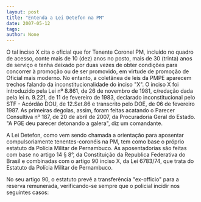 ```yaml
---
layout: post
title: "Entenda a Lei Detefon na PM"
date: 2007-05-12
tags: 
author: None
---
```


O tal inciso X cita o oficial que for Tenente Coronel PM, inclu&iacute;do no quadro de acesso, conte mais de 10 (dez) anos no posto, mais de 30 (trinta) anos de servi&ccedil;o e tenha deixado por duas vezes de obter condi&ccedil;&otilde;es para concorrer &agrave; promo&ccedil;&atilde;o ou de ser promovido, em virtude de promo&ccedil;&atilde;o de Oficial mais moderno.
No entanto, a colet&acirc;nea de leis da PMPE aparecem trechos falando da inconstitucionalidade do inciso &quot;X&quot;.
O inciso X foi introduzido pela Lei n&ordm; 8.861, de 26 de novembro de 1981, c/reda&ccedil;&atilde;o dada pela lei n. 9.221, de 11 de fevereiro de 1983, declarado inconstitucional pelo STF - Ac&oacute;rd&atilde;o DOU, de 12.Set.86 e transcrito pelo DOE, de 06 de fevereiro 1987.
As primeiras degolas, assim, foram feitas acatando o Parecer Consultiva n&ordm; 187, de 20 de abril de 2007, da Procuradoria Geral do Estado. 
&quot;A PGE deu parecer detonando a galera&quot;, diz um comandante.

A Lei Detefon, como vem sendo chamada a orienta&ccedil;&atilde;o para aposentar compulsoriamente tenentes-coron&eacute;is na PM, tem como base o pr&oacute;prio estatuto da Pol&iacute;cia Militar de Pernambuco.
As aposentadorias s&atilde;o feitas com base no artigo 14 &sect; 8&deg;, da Constitui&ccedil;&atilde;o da Republica Federativa do Brasil e combinadas com o artigo 90 inciso X, da Lei 6783/74, que trata do Estatuto da Pol&iacute;cia Militar de Pernambuco.

No seu artigo 90, o estatuto prev&ecirc; a transfer&ecirc;ncia &quot;ex-officio&quot; para a reserva remunerada, verificando-se sempre que o policial incidir nos seguintes casos:
 
